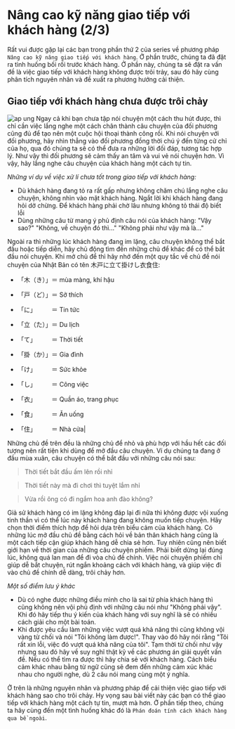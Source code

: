 # Nâng cao kỹ năng giao tiếp với khách hàng (2/3)
Rất vui được gặp lại các bạn trong phần thứ 2 của series về phương pháp `Nâng cao kỹ năng giao tiếp với khách hàng`. Ở phần trước, chúng ta đã đặt ra tình huống bối rối trước khách hàng. Ở phần này, chúng ta sẽ đặt ra vấn đề là việc giao tiếp với khách hàng không được trôi trảy, sau đó hãy cùng phân tích nguyên nhân và đề xuất ra phương hướng cải thiện.

## Giao tiếp với khách hàng chưa được trôi chảy
![ap ung](https://github.com/nghiapham1013/study-report/blob/201808-study-report/ap%20ung.jpg)
Ngay cả khi bạn chưa tập nói chuyện một cách thu hút được, thì chỉ cần việc lắng nghe một cách chân thành câu chuyện của đối phương cũng đủ để tạo nên một cuộc hội thoại thành công rồi.
Khi nói chuyện với đối phương, hãy nhìn thẳng vào đối phương đồng thời chú ý đến từng cử chỉ của họ, qua đó chúng ta sẽ có thể đưa ra những lời đối đáp, tương tác hợp lý. Như vậy thì đối phương sẽ cảm thấy an tâm và vui vẻ nói chuyện hơn.
Vì vậy, hãy lắng nghe câu chuyện của khách hàng một cách tự tin.

*Những ví dụ về việc xử lí chưa tốt trong giao tiếp với khách hàng:*
* Dù khách hàng đang tỏ ra rất gấp nhưng không chăm chú lắng nghe câu chuyện, không nhìn vào mặt khách hàng.
  Ngắt lời khi khách hàng đang hỏi dở chừng.
  Để khách hàng phải chờ lâu nhưng không tỏ thái độ biết lỗi
* Dùng những câu từ mang ý phủ định câu nói của khách hàng:
  "Vậy sao?"
  "Không, về chuyện đó thì..."
  "Không phải như vậy mà là..."
  
Ngoài ra thì những lúc khách hàng đang im lặng, câu chuyện không thể bắt đầu hoặc tiếp diễn, hãy chủ động tìm đến những chủ để khác để có thể bắt đầu nói chuyện. Khi mở chủ để thì hãy nhớ đến một quy tắc về chủ đề nói chuyện của Nhật Bản có tên 木戸に立て掛けし衣食住:

* 「木（き）」＝ mùa màng, khí hậu 

* 「戸（ど）」＝ Sở thích

* 「に」　　　＝ Tin tức

* 「立（た）」＝ Du lịch

* 「て」　　　＝ Thời tiết

* 「掛（か）」＝ Gia đình

* 「け」　　　＝ Sức khỏe

* 「し」　　　＝ Công việc

* 「衣」　　　＝ Quần áo, trang phục

* 「食」　　　＝ Ăn uống

* 「住」　　　＝ Nhà cửa|

Những chủ đề trên đều là những chủ để nhỏ và phù hợp với hầu hết các đối tượng nên rất tiện khi dùng để mở đầu câu chuyện.
Ví dụ chúng ta đang ở đầu mùa xuân, câu chuyện có thể bắt đầu với những câu nói sau:
> Thời tiết bắt đầu ấm lên rồi nhỉ

> Thời tiết này mà đi chơi thì tuyệt lắm nhỉ

> Vừa rồi ông có đi ngắm hoa anh đào không?

Giả sử khách hàng có im lặng không đáp lại đi nữa thì không được vội xuống tinh thần vì có thể lúc này khách hàng đang không muốn tiếp chuyện. Hãy chọn thời điểm thích hợp để hỏi dựa trên biểu cảm của khách hàng.
Có những lúc mở đầu chủ đề bằng cách hỏi về bản thân khách hàng cũng là một cách tiếp cận giúp khách hàng dễ chia sẻ hơn.
Tuy nhiên cũng nên biết giới hạn về thời gian của những câu chuyện phiếm. Phải biết dừng lại đúng lúc, không quá lan man để đi vòa chủ đề chính.
Việc nói chuyện phiếm chỉ giúp dễ bắt chuyện, rút ngắn khoảng cách với khách hàng, và giúp việc đi vào chủ đề chính dễ dàng, trôi chảy hơn.

*Một số điểm lưu ý khác*
* Dù có nghe được những điều mình cho là sai từ phía khách hàng thì cũng không nên vội phủ định với những câu nói như "Không phải vậy". Khi đó hãy tiếp thu ý kiến của khách hàng với suy nghĩ là sẽ có nhiều cách giải cho một bài toán.
* Khi được yêu cầu làm những việc vượt quá khả năng thì cũng không vội vàng từ chối và nói "Tôi không làm được!". Thay vào đó hãy nói rằng "Tôi rất xin lỗi, việc đó vượt quá khả năng của tôi". Tạm thời từ chối như vậy nhưng sau đó hãy về suy nghĩ thật kỹ về các phương án giải quyết vấn đề. Nếu có thể tìm ra được thì hãy chia sẻ với khách hàng.
Cách biểu cảm khác nhau bằng từ ngữ cũng sẽ đem đến những cảm xúc khác nhau cho người nghe, dù 2 câu nói mang cùng một ý nghĩa.

Ở trên là những nguyên nhân và phương pháp để cải thiện việc giao tiếp với khách hàng sao cho trôi chảy. Hy vọng sau bài viết này các bạn có thể giao tiếp với khách hàng một cách tự tin, mượt mà hơn. Ở phần tiếp theo, chúng ta hãy cùng đến một tình huống khác đó là `Phán đoán tính cách khách hàng qua bề ngoài`.
